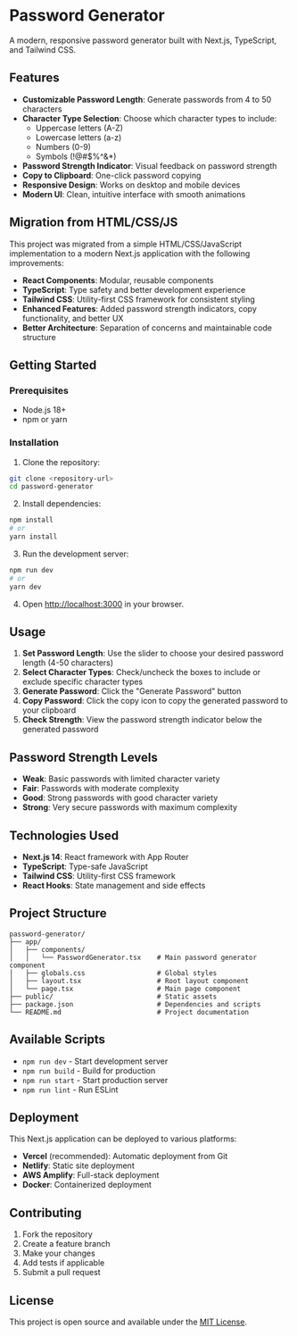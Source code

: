 # Password Generator

A modern, responsive password generator built with Next.js, TypeScript, and Tailwind CSS.

## Features

- **Customizable Password Length**: Generate passwords from 4 to 50 characters
- **Character Type Selection**: Choose which character types to include:
  - Uppercase letters (A-Z)
  - Lowercase letters (a-z)
  - Numbers (0-9)
  - Symbols (!@#$%^&*)
- **Password Strength Indicator**: Visual feedback on password strength
- **Copy to Clipboard**: One-click password copying
- **Responsive Design**: Works on desktop and mobile devices
- **Modern UI**: Clean, intuitive interface with smooth animations

## Migration from HTML/CSS/JS

This project was migrated from a simple HTML/CSS/JavaScript implementation to a modern Next.js application with the following improvements:

- **React Components**: Modular, reusable components
- **TypeScript**: Type safety and better development experience
- **Tailwind CSS**: Utility-first CSS framework for consistent styling
- **Enhanced Features**: Added password strength indicators, copy functionality, and better UX
- **Better Architecture**: Separation of concerns and maintainable code structure

## Getting Started

### Prerequisites

- Node.js 18+ 
- npm or yarn

### Installation

1. Clone the repository:
```bash
git clone <repository-url>
cd password-generator
```

2. Install dependencies:
```bash
npm install
# or
yarn install
```

3. Run the development server:
```bash
npm run dev
# or
yarn dev
```

4. Open [http://localhost:3000](http://localhost:3000) in your browser.

## Usage

1. **Set Password Length**: Use the slider to choose your desired password length (4-50 characters)
2. **Select Character Types**: Check/uncheck the boxes to include or exclude specific character types
3. **Generate Password**: Click the "Generate Password" button
4. **Copy Password**: Click the copy icon to copy the generated password to your clipboard
5. **Check Strength**: View the password strength indicator below the generated password

## Password Strength Levels

- **Weak**: Basic passwords with limited character variety
- **Fair**: Passwords with moderate complexity
- **Good**: Strong passwords with good character variety
- **Strong**: Very secure passwords with maximum complexity

## Technologies Used

- **Next.js 14**: React framework with App Router
- **TypeScript**: Type-safe JavaScript
- **Tailwind CSS**: Utility-first CSS framework
- **React Hooks**: State management and side effects

## Project Structure

```
password-generator/
├── app/
│   ├── components/
│   │   └── PasswordGenerator.tsx    # Main password generator component
│   ├── globals.css                  # Global styles
│   ├── layout.tsx                   # Root layout component
│   └── page.tsx                     # Main page component
├── public/                          # Static assets
├── package.json                     # Dependencies and scripts
└── README.md                        # Project documentation
```

## Available Scripts

- `npm run dev` - Start development server
- `npm run build` - Build for production
- `npm run start` - Start production server
- `npm run lint` - Run ESLint

## Deployment

This Next.js application can be deployed to various platforms:

- **Vercel** (recommended): Automatic deployment from Git
- **Netlify**: Static site deployment
- **AWS Amplify**: Full-stack deployment
- **Docker**: Containerized deployment

## Contributing

1. Fork the repository
2. Create a feature branch
3. Make your changes
4. Add tests if applicable
5. Submit a pull request

## License

This project is open source and available under the [MIT License](LICENSE).
